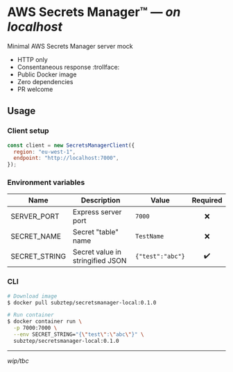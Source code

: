 # AWS Secrets Manager:tm: — _on localhost_

Minimal AWS Secrets Manager server mock

- HTTP only
- Consentaneous response :trollface:
- Public Docker image
- Zero dependencies
- PR welcome

## Usage

### Client setup

```js
const client = new SecretsManagerClient({
  region: "eu-west-1",
  endpoint: "http://localhost:7000",
});
```

### Environment variables

| Name          | Description                      | Value            |      Required      |
| ------------- | -------------------------------- | ---------------- | :----------------: |
| SERVER_PORT   | Express server port              | `7000`           |        :x:         |
| SECRET_NAME   | Secret "table" name              | `TestName`       |        :x:         |
| SECRET_STRING | Secret value in stringified JSON | `{"test":"abc"}` | :heavy_check_mark: |

### CLI

```sh
# Download image
$ docker pull subztep/secretsmanager-local:0.1.0

# Run container
$ docker container run \
  -p 7000:7000 \
  --env SECRET_STRING="{\"test\":\"abc\"}" \
  subztep/secretsmanager-local:0.1.0
```

---

_wip/tbc_
